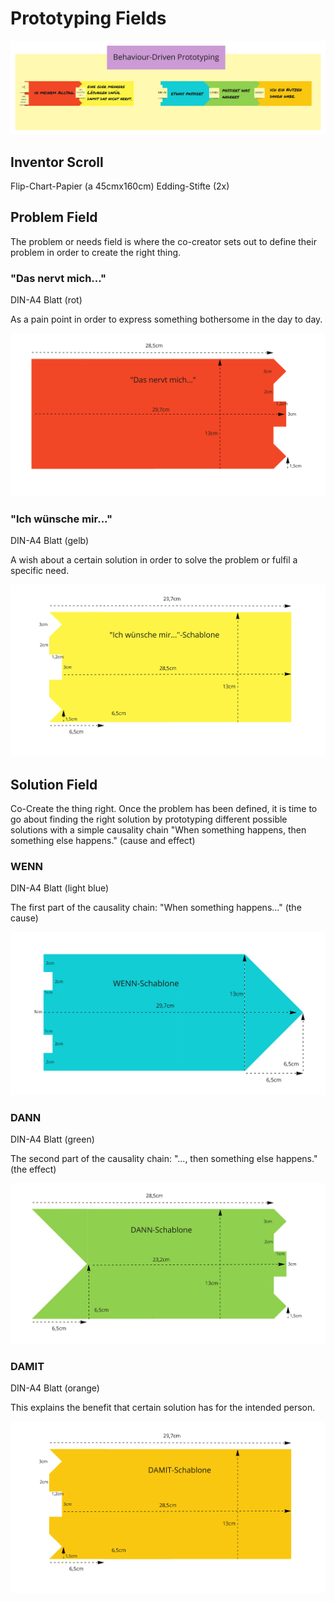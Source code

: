 # Prototyping Fields

![](inventor-scroll.jpg)


## Inventor Scroll

Flip-Chart-Papier (a 45cmx160cm)
Edding-Stifte (2x)

## Problem Field

The problem or needs field is where the co-creator sets out to define their problem in order to create the right thing.

### "Das nervt mich..."
DIN-A4 Blatt (rot)

As a pain point in order to express something bothersome in the day to day.

![](This-bothers-me.jpg)


### "Ich wünsche mir..."
DIN-A4 Blatt (gelb)

A wish about a certain solution in order to solve the problem or fulfil a specific need.

![](I-wish.jpg)


## Solution Field

Co-Create the thing right. Once the problem has been defined, it is time to go about finding the right solution by prototyping different possible solutions with a simple causality chain "When something happens, then something else happens." (cause and effect)

### WENN
DIN-A4 Blatt (light blue)

The first part of the causality chain: "When something happens..." (the cause)

![](wenn-field.jpg)

### DANN
DIN-A4 Blatt (green)

The second part of the causality chain: "..., then something else happens." (the effect)

![](dann-field.jpg)

### DAMIT
DIN-A4 Blatt (orange)

This explains the benefit that certain solution has for the intended person.

![](damit-field.jpg)


